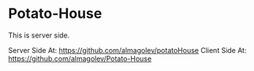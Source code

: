 # Potato-House
This is server side.

Server Side At: https://github.com/almagolev/potatoHouse
Client Side At: https://github.com/almagolev/Potato-House
